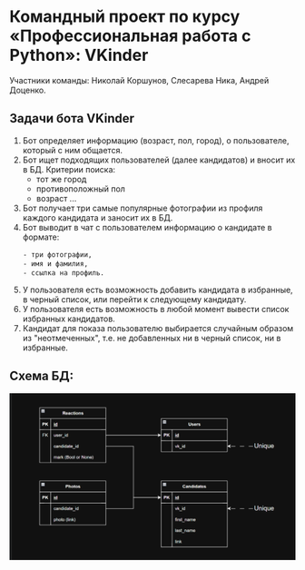 # Командный проект по курсу «Профессиональная работа с Python»: VKinder
Участники команды: Николай Коршунов, Слесарева Ника, Андрей Доценко.

## Задачи бота VKinder
1. Бот определяет информацию (возраст, пол, город), о пользователе, который с ним общается.
2. Бот ищет подходящих пользователей (далее кандидатов) и вносит их в БД. Критерии поиска: 
   - тот же город
   - противоположный пол
   - возраст ...
3. Бот получает три самые популярные фотографии из профиля каждого кандидата и заносит их в БД. 
4. Бот выводит в чат с пользователем информацию о кандидате в формате:
    ```
    - три фотографии,
    - имя и фамилия,
    - ссылка на профиль.
    ```
5. У пользователя есть возможность добавить кандидата в избранные, в черный список, или перейти к следующему кандидату.
6. У пользователя есть возможность в любой момент вывести список избранных кандидатов.
7. Кандидат для показа пользователю выбирается случайным образом из "неотмеченных", т.е. не добавленных ни в черный список, ни в избранные.

## Схема БД:

![database scheme](database_scheme.png)
